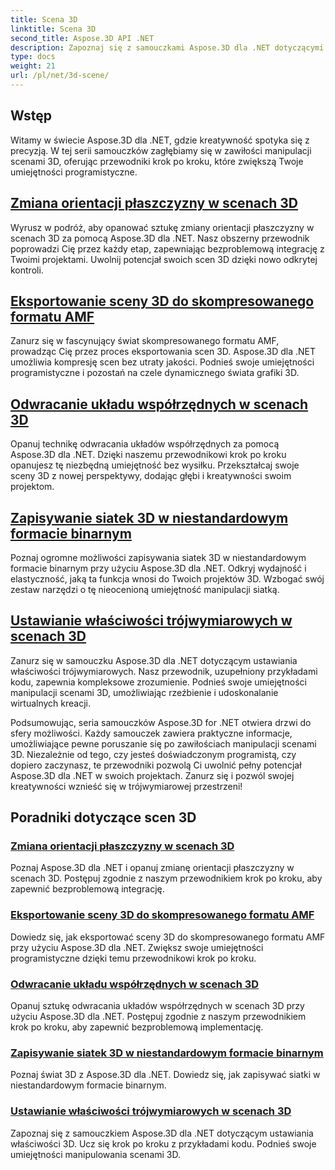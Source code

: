```yaml
---
title: Scena 3D
linktitle: Scena 3D
second_title: Aspose.3D API .NET
description: Zapoznaj się z samouczkami Aspose.3D dla .NET dotyczącymi zmiany orientacji płaszczyzny, eksportowania scen do skompresowanego formatu AMF, odwracania układów współrzędnych i nie tylko.
type: docs
weight: 21
url: /pl/net/3d-scene/
---
```

## Wstęp

Witamy w świecie Aspose.3D dla .NET, gdzie kreatywność spotyka się z precyzją. W tej serii samouczków zagłębiamy się w zawiłości manipulacji scenami 3D, oferując przewodniki krok po kroku, które zwiększą Twoje umiejętności programistyczne.

## [Zmiana orientacji płaszczyzny w scenach 3D](./change-plane-orientation/)

Wyrusz w podróż, aby opanować sztukę zmiany orientacji płaszczyzny w scenach 3D za pomocą Aspose.3D dla .NET. Nasz obszerny przewodnik poprowadzi Cię przez każdy etap, zapewniając bezproblemową integrację z Twoimi projektami. Uwolnij potencjał swoich scen 3D dzięki nowo odkrytej kontroli.

## [Eksportowanie sceny 3D do skompresowanego formatu AMF](./export-scene-compressed-amf/)

Zanurz się w fascynujący świat skompresowanego formatu AMF, prowadząc Cię przez proces eksportowania scen 3D. Aspose.3D dla .NET umożliwia kompresję scen bez utraty jakości. Podnieś swoje umiejętności programistyczne i pozostań na czele dynamicznego świata grafiki 3D.

## [Odwracanie układu współrzędnych w scenach 3D](./flip-coordinate-system/)

Opanuj technikę odwracania układów współrzędnych za pomocą Aspose.3D dla .NET. Dzięki naszemu przewodnikowi krok po kroku opanujesz tę niezbędną umiejętność bez wysiłku. Przekształcaj swoje sceny 3D z nowej perspektywy, dodając głębi i kreatywności swoim projektom.

## [Zapisywanie siatek 3D w niestandardowym formacie binarnym](./save-3d-meshes-binary-format/)

Poznaj ogromne możliwości zapisywania siatek 3D w niestandardowym formacie binarnym przy użyciu Aspose.3D dla .NET. Odkryj wydajność i elastyczność, jaką ta funkcja wnosi do Twoich projektów 3D. Wzbogać swój zestaw narzędzi o tę nieocenioną umiejętność manipulacji siatką.

## [Ustawianie właściwości trójwymiarowych w scenach 3D](./set-3d-properties/)

Zanurz się w samouczku Aspose.3D dla .NET dotyczącym ustawiania właściwości trójwymiarowych. Nasz przewodnik, uzupełniony przykładami kodu, zapewnia kompleksowe zrozumienie. Podnieś swoje umiejętności manipulacji scenami 3D, umożliwiając rzeźbienie i udoskonalanie wirtualnych kreacji.

Podsumowując, seria samouczków Aspose.3D for .NET otwiera drzwi do sfery możliwości. Każdy samouczek zawiera praktyczne informacje, umożliwiające pewne poruszanie się po zawiłościach manipulacji scenami 3D. Niezależnie od tego, czy jesteś doświadczonym programistą, czy dopiero zaczynasz, te przewodniki pozwolą Ci uwolnić pełny potencjał Aspose.3D dla .NET w swoich projektach. Zanurz się i pozwól swojej kreatywności wznieść się w trójwymiarowej przestrzeni!
## Poradniki dotyczące scen 3D
### [Zmiana orientacji płaszczyzny w scenach 3D](./change-plane-orientation/)
Poznaj Aspose.3D dla .NET i opanuj zmianę orientacji płaszczyzny w scenach 3D. Postępuj zgodnie z naszym przewodnikiem krok po kroku, aby zapewnić bezproblemową integrację.
### [Eksportowanie sceny 3D do skompresowanego formatu AMF](./export-scene-compressed-amf/)
Dowiedz się, jak eksportować sceny 3D do skompresowanego formatu AMF przy użyciu Aspose.3D dla .NET. Zwiększ swoje umiejętności programistyczne dzięki temu przewodnikowi krok po kroku.
### [Odwracanie układu współrzędnych w scenach 3D](./flip-coordinate-system/)
Opanuj sztukę odwracania układów współrzędnych w scenach 3D przy użyciu Aspose.3D dla .NET. Postępuj zgodnie z naszym przewodnikiem krok po kroku, aby zapewnić bezproblemową implementację.
### [Zapisywanie siatek 3D w niestandardowym formacie binarnym](./save-3d-meshes-binary-format/)
Poznaj świat 3D z Aspose.3D dla .NET. Dowiedz się, jak zapisywać siatki w niestandardowym formacie binarnym.
### [Ustawianie właściwości trójwymiarowych w scenach 3D](./set-3d-properties/)
Zapoznaj się z samouczkiem Aspose.3D dla .NET dotyczącym ustawiania właściwości 3D. Ucz się krok po kroku z przykładami kodu. Podnieś swoje umiejętności manipulowania scenami 3D.